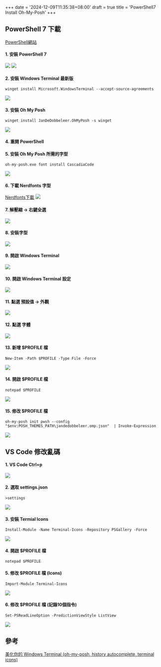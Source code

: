 +++
date = '2024-12-09T11:35:38+08:00'
draft = true
title = 'PowerShell7 Install Oh-My-Posh'
+++

## **PowerShell 7** 下載
[PowerShell網站](https://github.com/PowerShell/PowerShell/releases/tag/v7.4.6 "PowerShell 網站")

#### 1. 安裝 **PowerShell 7**
![](/images/powerShell7Install/01.png)
![](/images/powerShell7Install/02.png)

#### 2. 安裝 **Windows Terminal** 最新版
```
winget install Microsoft.WindowsTerminal --accept-source-agreements
```
![](/images/powerShell7Install/03.png)

#### 3. 安裝 **Oh My Posh**
```
winget install JanDeDobbeleer.OhMyPosh -s winget
```
![](/images/powerShell7Install/04.png)

#### 4. 重開 **PowerShell**

#### 5. 安裝 **Oh My Posh** 所需的字型
```
oh-my-posh.exe font install CascadiaCode
```
![](/images/powerShell7Install/05.png)

#### 6. 下載 **Nerdfonts** 字型
[Nerdfonts下載](https://www.nerdfonts.com/font-downloads "Nerdfonts 下載")
![](/images/powerShell7Install/06.png)

#### 7. 解壓縮 → 右鍵全選
![](/images/powerShell7Install/07.png)

#### 8. 安裝字型
![](/images/powerShell7Install/08.png)

#### 9. 開啟 **Windows Terminal**
![](/images/powerShell7Install/09.png)

#### 10. 開啟 **Windows Terminal** 設定
![](/images/powerShell7Install/10.png)

#### 11. 點選 預設值 → 外觀
![](/images/powerShell7Install/11.png)

#### 12. 點選 字體
![](/images/powerShell7Install/12.png)

#### 13. 新增 **$PROFILE** 檔
```
New-Item -Path $PROFILE -Type File -Force
```
![](/images/powerShell7Install/13.png)

#### 14. 開啟 **$PROFILE** 檔
```
notepad $PROFILE
```
![](/images/powerShell7Install/14.png)

#### 15. 修改 **$PROFILE** 檔
```
oh-my-posh init pwsh --config "$env:POSH_THEMES_PATH\jandedobbeleer.omp.json"  | Invoke-Expression
```
![](/images/powerShell7Install/15.png)

## VS Code 修改亂碼

#### 1. **VS Code** Ctrl+p
![](/images/powerShell7Install/16.png)

#### 2. 選取 **settings.json**
```
>settings
```
![](/images/powerShell7Install/17.png)

#### 3. 安裝 **Termial Icons**
```
Install-Module -Name Terminal-Icons -Repository PSGallery -Force
```
![](/images/powerShell7Install/18.png)

#### 4. 開啟 **$PROFILE** 檔
```
notepad $PROFILE
```

#### 5. 修改 **$PROFILE** 檔 (Icons)
```
Import-Module Terminal-Icons
```
![](/images/powerShell7Install/19.png)

#### 6. 修改 **$PROFILE** 檔 (記錄10個指令)
```
Set-PSReadLineOption -PredictionViewStyle ListView
```
![](/images/powerShell7Install/20.png)

## 參考
[美化你的 Windows Terminal (oh-my-posh, history autocomplete, terminal icons)](https://youtu.be/yKiOVSu9LQE "")